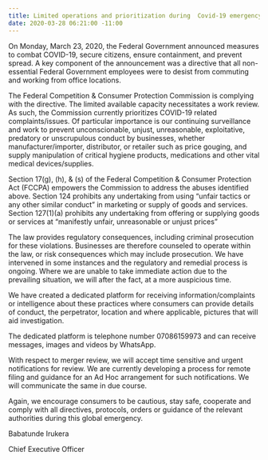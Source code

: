 ```yaml
---
title: Limited operations and prioritization during  Covid-19 emergency and response.
date: 2020-03-28 06:21:00 -11:00
---
```


On Monday, March 23, 2020, the Federal Government announced measures to combat COVID-19, secure citizens, ensure containment, and prevent spread. A key component of the announcement was a directive that all non-essential Federal Government employees were to desist from commuting and working from office locations.

 
The Federal Competition & Consumer Protection Commission is complying with the directive.  The limited available capacity necessitates a work review.  As such, the Commission currently prioritizes COVID-19 related complaints/issues.  Of particular importance is our continuing surveillance and work to prevent unconscionable, unjust, unreasonable, exploitative, predatory or unscrupulous conduct by businesses, whether manufacturer/importer, distributor, or retailer such as price gouging, and supply manipulation of critical hygiene products, medications and other vital medical devices/supplies.

 Section 17(g), (h), & (s) of the Federal Competition & Consumer Protection Act (FCCPA) empowers the Commission to address the abuses identified above.  Section 124 prohibits any undertaking from using “unfair tactics or any other similar conduct” in marketing or supply of goods and services.  Section 127(1)(a) prohibits any undertaking from offering or supplying goods or services at “manifestly unfair, unreasonable or unjust prices”

 The law provides regulatory consequences, including criminal prosecution for these violations.  Businesses are therefore counseled to operate within the law, or risk consequences which may include prosecution.  We have intervened in some instances and the regulatory and remedial process is ongoing. Where we are unable to take immediate action due to the prevailing situation, we will after the fact, at a more auspicious time.

 We have created a dedicated platform for receiving information/complaints or intelligence about these practices where consumers can provide details of conduct, the perpetrator, location and where applicable, pictures that will aid investigation.

 The dedicated platform is telephone number 07086159973 and can receive messages, images and videos by WhatsApp.

 With respect to merger review, we will accept time sensitive and urgent notifications for review.  We are currently developing a process for remote filing and guidance for an Ad Hoc arrangement for such notifications.  We will communicate the same in due course. 

 Again, we encourage consumers to be cautious, stay safe, cooperate and comply with all directives, protocols, orders or guidance of the relevant authorities during this global emergency.


Babatunde Irukera

Chief Executive Officer
